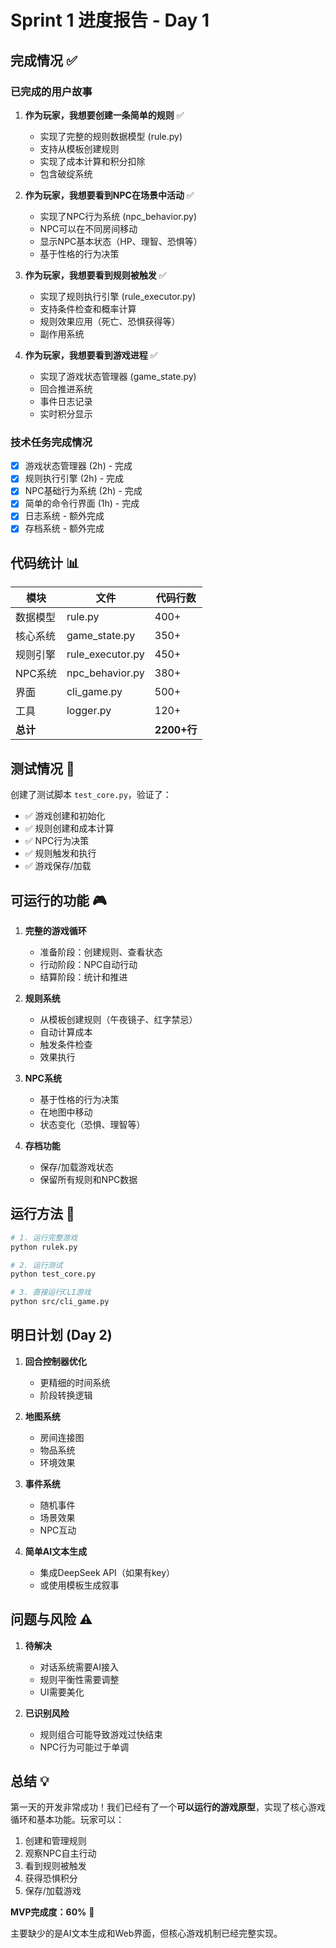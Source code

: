 # Sprint 1 进度报告 - Day 1

## 完成情况 ✅

### 已完成的用户故事

1. **作为玩家，我想要创建一条简单的规则** ✅
   - 实现了完整的规则数据模型 (rule.py)
   - 支持从模板创建规则
   - 实现了成本计算和积分扣除
   - 包含破绽系统

2. **作为玩家，我想要看到NPC在场景中活动** ✅
   - 实现了NPC行为系统 (npc_behavior.py)
   - NPC可以在不同房间移动
   - 显示NPC基本状态（HP、理智、恐惧等）
   - 基于性格的行为决策

3. **作为玩家，我想要看到规则被触发** ✅
   - 实现了规则执行引擎 (rule_executor.py)
   - 支持条件检查和概率计算
   - 规则效果应用（死亡、恐惧获得等）
   - 副作用系统

4. **作为玩家，我想要看到游戏进程** ✅
   - 实现了游戏状态管理器 (game_state.py)
   - 回合推进系统
   - 事件日志记录
   - 实时积分显示

### 技术任务完成情况

- [x] 游戏状态管理器 (2h) - 完成
- [x] 规则执行引擎 (2h) - 完成
- [x] NPC基础行为系统 (2h) - 完成
- [x] 简单的命令行界面 (1h) - 完成
- [x] 日志系统 - 额外完成
- [x] 存档系统 - 额外完成

## 代码统计 📊

| 模块 | 文件 | 代码行数 |
|------|------|----------|
| 数据模型 | rule.py | 400+ |
| 核心系统 | game_state.py | 350+ |
| 规则引擎 | rule_executor.py | 450+ |
| NPC系统 | npc_behavior.py | 380+ |
| 界面 | cli_game.py | 500+ |
| 工具 | logger.py | 120+ |
| **总计** | | **2200+行** |

## 测试情况 🧪

创建了测试脚本 `test_core.py`，验证了：
- ✅ 游戏创建和初始化
- ✅ 规则创建和成本计算
- ✅ NPC行为决策
- ✅ 规则触发和执行
- ✅ 游戏保存/加载

## 可运行的功能 🎮

1. **完整的游戏循环**
   - 准备阶段：创建规则、查看状态
   - 行动阶段：NPC自动行动
   - 结算阶段：统计和推进

2. **规则系统**
   - 从模板创建规则（午夜镜子、红字禁忌）
   - 自动计算成本
   - 触发条件检查
   - 效果执行

3. **NPC系统**
   - 基于性格的行为决策
   - 在地图中移动
   - 状态变化（恐惧、理智等）

4. **存档功能**
   - 保存/加载游戏状态
   - 保留所有规则和NPC数据

## 运行方法 🚀

```bash
# 1. 运行完整游戏
python rulek.py

# 2. 运行测试
python test_core.py

# 3. 直接运行CLI游戏
python src/cli_game.py
```

## 明日计划 (Day 2)

1. **回合控制器优化**
   - 更精细的时间系统
   - 阶段转换逻辑

2. **地图系统**
   - 房间连接图
   - 物品系统
   - 环境效果

3. **事件系统**
   - 随机事件
   - 场景效果
   - NPC互动

4. **简单AI文本生成**
   - 集成DeepSeek API（如果有key）
   - 或使用模板生成叙事

## 问题与风险 ⚠️

1. **待解决**
   - 对话系统需要AI接入
   - 规则平衡性需要调整
   - UI需要美化

2. **已识别风险**
   - 规则组合可能导致游戏过快结束
   - NPC行为可能过于单调

## 总结 💡

第一天的开发非常成功！我们已经有了一个**可以运行的游戏原型**，实现了核心游戏循环和基本功能。玩家可以：

1. 创建和管理规则
2. 观察NPC自主行动
3. 看到规则被触发
4. 获得恐惧积分
5. 保存/加载游戏

**MVP完成度：60%** 🎯

主要缺少的是AI文本生成和Web界面，但核心游戏机制已经完整实现。
